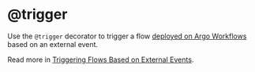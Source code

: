 # @trigger

Use the `@trigger` decorator to trigger a flow [deployed on Argo Workflows](/production/scheduling-metaflow-flows/scheduling-with-argo-workflows) based on an external event.

Read more in [Triggering Flows Based on External Events](/production/event-triggering/external-events).

<!-- WARNING: THIS FILE WAS AUTOGENERATED! DO NOT EDIT! Instead, edit the notebook w/the location & name as this file. -->


<DocSection type="decorator" name="trigger" module="metaflow" show_import="True" heading_level="3" link="https://github.com/Netflix/metaflow/tree/master/metaflow/plugins/events_decorator.py#L14">
<SigArgSection>
<SigArg name="..." />
</SigArgSection>
<Description summary="Specifies the event(s) that this flow depends on." extended_summary="```\n@trigger(event='foo')\n```\nor\n```\n@trigger(events=['foo', 'bar'])\n```\n\nAdditionally, you can specify the parameter mappings\nto map event payload to Metaflow parameters for the flow.\n```\n@trigger(event={'name':'foo', 'parameters':{'flow_param': 'event_field'}})\n```\nor\n```\n@trigger(events=[{'name':'foo', 'parameters':{'flow_param_1': 'event_field_1'},\n                 {'name':'bar', 'parameters':{'flow_param_2': 'event_field_2'}])\n```\n\n'parameters' can also be a list of strings and tuples like so:\n```\n@trigger(event={'name':'foo', 'parameters':['common_name', ('flow_param', 'event_field')]})\n```\nThis is equivalent to:\n```\n@trigger(event={'name':'foo', 'parameters':{'common_name': 'common_name', 'flow_param': 'event_field'}})\n```" />
<ParamSection name="Parameters">
	<Parameter name="event" type="Union[str, Dict[str, Any]], optional, default None" desc="Event dependency for this flow." />
	<Parameter name="events" type="List[Union[str, Dict[str, Any]]], default []" desc="Events dependency for this flow." />
	<Parameter name="options" type="Dict[str, Any], default {}" desc="Backend-specific configuration for tuning eventing behavior." />
</ParamSection>
</DocSection>

